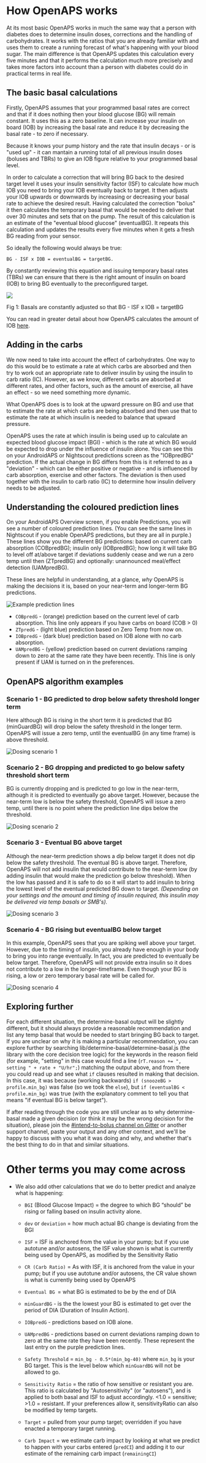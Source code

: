 # How OpenAPS works

At its most basic OpenAPS works in much the same way that a person with diabetes does to determine insulin doses, corrections and the handling of carbohydrates. It works with the ratios that you are already familiar with and uses them to create a running forecast of what's happening with your blood sugar. The main difference is that OpenAPS updates this calculation every five minutes and that it performs the calculation much more precisely and takes more factors into account than a person with diabetes could do in practical terms in real life. 

## The basic basal calculations

Firstly, OpenAPS assumes that your programmed basal rates are correct and that if it does nothing then your blood glucose (BG) will remain constant. It uses this as a zero baseline. It can increase your insulin on board (IOB) by increasing the basal rate and reduce it by decreasing the basal rate - to zero if necessary.

Because it knows your pump history and the rate that insulin decays - or is "used up" - it can mantain a running total of all previous insulin doses (boluses and TBRs) to give an IOB figure relative to your programmed basal level.

In order to calculate a correction that will bring BG back to the desired target level it uses your insulin sensitivity factor (ISF) to calculate how much IOB you need to bring your IOB eventually back to target. It then adjusts your IOB upwards or downwards by increasing or decreasing your basal rate to achieve the desired result. Having calculated the correction "bolus" it then calculates the temporary basal that would be needed to deliver that over 30 minutes and sets that on the pump. The result of this calculation is an estimate of the "eventual blood glucose" (eventualBG). It repeats this calculation and updates the results every five minutes when it gets a fresh BG reading from your sensor. 

So ideally the following would always be true:

    BG - ISF x IOB = eventualBG = targetBG.

By constantly reviewing this equation and issuing temporary basal rates (TBRs) we can ensure that there is the right amount of insulin on board (IOB) to bring BG eventually to the preconfigured target.

![](../images/basal_adjustment.png)

Fig 1: Basals are constantly adjusted so that BG - ISF x IOB = targetBG


You can read in greater detail about how OpenAPS calculates the amount of IOB [here](http://openaps.readthedocs.io/en/latest/docs/While%20You%20Wait%20For%20Gear/understanding-insulin-on-board-calculations.html).

## Adding in the carbs

We now need to take into account the effect of carbohydrates. One way to do this would be to estimate a rate at which carbs are absorbed and then try to work out an appropriate rate to deliver insulin by using the insulin to carb ratio (IC). However, as we know, different carbs are absorbed at different rates, and other factors, such as the amount of exercise, all have an effect - so we need something more dynamic. 

What OpenAPS does is to look at the upward pressure on BG and use that to estimate the rate at which carbs are being absorbed and then use that to estimate the rate at which insulin is needed to balance that upward pressure.

OpenAPS uses the rate at which insulin is being used up to calculate an expected blood glucose impact (BGI) - which is the rate at which BG would be expected to drop under the influence of insulin alone. You can see this on your AndroidAPS or Nightscout predictions screen as the "IOBpredBG" prediction. If the actual change in BG differs from this is it referred to as a "deviation" - which can be either positive or negative - and is influenced by carb absorption, exercise and other factors. The deviation is then used together with the insulin to carb ratio (IC) to determine how insulin delivery needs to be adjusted.


## Understanding the coloured prediction lines

On your AndroidAPS Overview screen, if you enable Predictions, you will see a number of coloured prediction lines. (You can see the same lines in Nightscout if you enable OpenAPS predictions, but they are all in purple.) These lines show you the different BG predictions: based on current carb absorption (COBpredBG); insulin only (IOBpredBG); how long it will take BG to level off at/above target if deviations suddenly cease and we run a zero temp until then (ZTpredBG) and optionally: unannounced meal/effect detection (UAMpredBG).

These lines are helpful in understanding, at a glance, *why* OpenAPS is making the decisions it is, based on your near-term and longer-term BG predictions.

![Example prediction lines](../images/Prediction_lines.png)

  * `COBpredG` - (orange) prediction based on the current level of carb absorption. This line only appears if you have carbs on board (COB > 0)
  * `ZTpredG` - (light blue) prediction based on Zero Temp from now on.
  * `IOBpredG` - (dark blue) prediction based on IOB alone with no carb absorption.
  * `UAMpredBG` - (yellow) prediction based on current deviations ramping down to zero at the same rate they have been recently. This line is only present if UAM is turned on in the preferences.




## OpenAPS algorithm examples

### Scenario 1 - BG predicted to drop below safety threshold longer term

Here although BG is rising in the short term it is predicted that BG (minGuardBG) will drop below the safety threshold in the longer term. OpenAPS will issue a zero temp, until the eventualBG (in any time frame) is above threshold.

![Dosing scenario 1](../images/Dosing_scenario_1.png)

### Scenario 2 - BG dropping and predicted to go below safety threshold short term

BG is currently dropping and is predicted to go low in the near-term, although it is predicted to eventually go above target. However, because the near-term low is below the safety threshold, OpenAPS will issue a zero temp, until there is no point where the prediction line dips below the threshold.

![Dosing scenario 2](../images/Dosing_scenario_2.png)

### Scenario 3 - Eventual BG above target

Although the near-term prediction shows a dip below target it does not dip below the safety threshold. The eventual BG is above target. Therefore, OpenAPS will not add insulin that would contribute to the near-term low (by adding insulin that would make the prediction go below threshold). When the low has passed and it is safe to do so it will start to add insulin to bring the lowest level of the eventual predicted BG down to target. *(Depending on your settings and the amount and timing of insulin required, this insulin may be delivered via temp basals or SMB's).*

![Dosing scenario 3](../images/Dosing_scenario_3.png)

### Scenario 4 - BG rising but eventualBG below target

In this example, OpenAPS sees that you are spiking well above your target. However, due to the timing of insulin, you already have enough in your body to bring you into range eventually. In fact, you are predicted to eventually be below target. Therefore, OpenAPS will not provide extra insulin so it does not contribute to a low in the longer-timeframe. Even though your BG is rising, a low or zero temporary basal rate will be called for.

![Dosing scenario 4](../images/Dosing_scenario_4.png)

## Exploring further

For each different situation, the determine-basal output will be slightly different, but it should always provide a reasonable recommendation and list any temp basal that would be needed to start bringing BG back to target.  If you are unclear on why it is making a particular recommendation, you can explore further by searching lib/determine-basal/determine-basal.js (the library with the core decision tree logic) for the keywords in the reason field (for example, "setting" in this case would find a line (`rT.reason += ", setting " + rate + "U/hr";`) matching the output above, and from there you could read up and see what `if` clauses resulted in making that decision.  In this case, it was because (working backwards) `if (snoozeBG > profile.min_bg)` was false (so we took the `else`), but `if (eventualBG < profile.min_bg)` was true (with the explanatory comment to tell you that means "if eventual BG is below target").

If after reading through the code you are still unclear as to why determine-basal made a given decision (or think it may be the wrong decision for the situation), please join the [#intend-to-bolus channel on Gitter](https://gitter.im/nightscout/intend-to-bolus) or another support channel, paste your output and any other context, and we'll be happy to discuss with you what it was doing and why, and whether that's the best thing to do in that and similar situations.


# Other terms you may come across

* We also add other calculations that we do to better predict and analyze what is happening:
  * `BGI` (Blood Glucose Impact) = the degree to which BG “should” be rising or falling based on insulin activity alone.
  * `dev` or `deviation` = how much actual BG change is deviating from the BGI 
 
  * `ISF` = ISF is anchored from the value in your pump; but if you use autotune and/or autosens, the ISF value shown is what is currently being used by OpenAPS, as modified by the Sensitivity Ratio
  * `CR (Carb Ratio)` = As with ISF, it is anchored from the value in your pump; but if you use autotune and/or autosens, the CR value shown is what is currently being used by OpenAPS
  * `Eventual BG `= what BG is estimated to be by the end of DIA
  * `minGuardBG` - is the the lowest your BG is estimated to get over the period of DIA (Duration of Insulin Action). 
  * `IOBpredG` - predictions based on IOB alone.
  * `UAMpredBG` - predictions based on current deviations ramping down to zero at the same rate they have been recently. These represent the last entry on the purple prediction lines.
  * `Safety Threshold` = `min_bg - 0.5*(min_bg-40)` where `min_bg` is your BG target. This is the level below which `minGuardBG` will not be allowed to go.
  * `Sensitivity Ratio` = the ratio of how sensitive or resistant you are. This ratio is calculated by "Autosensitivity" (or "autosens"), and is applied to both basal and ISF to adjust accordingly. <1.0 = sensitive; >1.0 = resistant.  If your preferences allow it, sensitivityRatio can also be modified by temp targets.
  * `Target` = pulled from your pump target; overridden if you have enacted a temporary target running.
  * `Carb Impact` = we estimate carb impact by looking at what we predict to happen with your carbs entered (`predCI`) and adding it to our estimate of the remaining carb impact (`remainingCI`)

